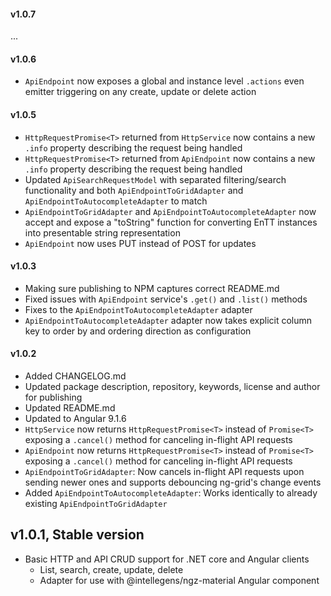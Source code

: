 #### v1.0.7

...

#### v1.0.6

- `ApiEndpoint` now exposes a global and instance level `.actions` even emitter triggering on any create, update or delete action

#### v1.0.5

- `HttpRequestPromise<T>` returned from `HttpService` now contains a new `.info` property describing the request being handled
- `HttpRequestPromise<T>` returned from `ApiEndpoint` now contains a new `.info` property describing the request being handled
- Updated `ApiSearchRequestModel` with separated filtering/search functionality and both `ApiEndpointToGridAdapter` and `ApiEndpointToAutocompleteAdapter` to match
- `ApiEndpointToGridAdapter` and `ApiEndpointToAutocompleteAdapter` now accept and expose a "toString" function for converting EnTT instances into presentable string representation
- `ApiEndpoint` now uses PUT instead of POST for updates

#### v1.0.3

- Making sure publishing to NPM captures correct README.md
- Fixed issues with `ApiEndpoint` service's `.get()` and `.list()` methods
- Fixes to the `ApiEndpointToAutocompleteAdapter` adapter
- `ApiEndpointToAutocompleteAdapter` adapter now takes explicit column key to order by and ordering direction as configuration

#### v1.0.2

- Added CHANGELOG.md
- Updated package description, repository, keywords, license and author for publishing
- Updated README.md
- Updated to Angular 9.1.6
- `HttpService` now returns `HttpRequestPromise<T>` instead of `Promise<T>` exposing a `.cancel()` method for canceling in-flight API requests
- `ApiEndpoint` now returns `HttpRequestPromise<T>` instead of `Promise<T>` exposing a `.cancel()` method for canceling in-flight API requests
- `ApiEndpointToGridAdapter`: Now cancels in-flight API requests upon sending newer ones and supports debouncing ng-grid's change events
- Added `ApiEndpointToAutocompleteAdapter`: Works identically to already existing `ApiEndpointToGridAdapter`

## v1.0.1, Stable version

  - Basic HTTP and API CRUD support for .NET core and Angular clients
    - List, search, create, update, delete
    - Adapter for use with @intellegens/ngz-material <ngz-grid /> Angular component
